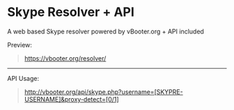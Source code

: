 # Skype Resolver + API

A web based Skype resolver powered by vBooter.org + API included

  Preview: 

>   https://vbooter.org/resolver/

----------
API Usage:

> http://vbooter.org/api/skype.php?username=[SKYPRE-USERNAME]&proxy-detect=[0/1]

